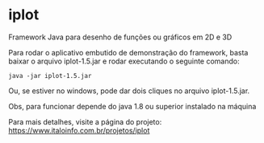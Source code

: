 # iplot
Framework Java para desenho de funções ou gráficos em 2D e 3D

Para rodar o aplicativo embutido de demonstração do framework, basta baixar o arquivo iplot-1.5.jar e rodar executando o seguinte comando:

```
java -jar iplot-1.5.jar
```

Ou, se estiver no windows, pode dar dois cliques no arquivo iplot-1.5.jar.

Obs, para funcionar depende do java 1.8 ou superior instalado na máquina

Para mais detalhes, visite a página do projeto: https://www.italoinfo.com.br/projetos/iplot


